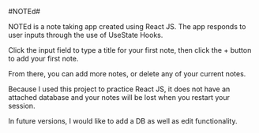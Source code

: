 #NOTEd# 

NOTEd is a note taking app created using React JS. The app responds to user inputs through the use of UseState Hooks. 

Click the input field to type a title for your first note, then click the + button to add your first note. 

From there, you can add more notes, or delete any of your current notes. 


Because I used this project to practice React JS, it does not have an attached database and your notes will be lost when you restart your session.  

In future versions, I would like to add a DB as well as edit functionality.
